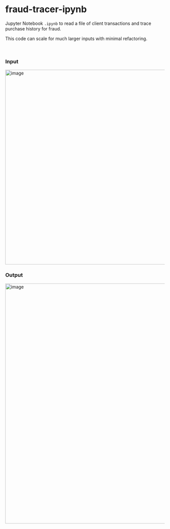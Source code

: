 # fraud-tracer-ipynb
Jupyter Notebook `.ipynb` to read a file of client transactions and trace purchase history for fraud. 

This code can scale for much larger inputs with minimal refactoring.

<br />

### Input

<img width="615" alt="image" src="https://user-images.githubusercontent.com/75505093/170846263-6ca96298-2340-48d2-8186-2f4c943196fb.png">

<br />

### Output

<img width="758" alt="image" src="https://user-images.githubusercontent.com/75505093/170846280-eb872728-4283-485c-8d65-92d1da2a3581.png">
